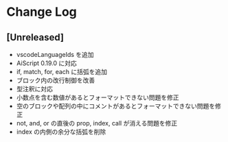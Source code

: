 # Change Log

## [Unreleased]

- vscodeLanguageIds を追加
- AiScript 0.19.0 に対応
- if, match, for, each に括弧を追加
- ブロック内の改行制御を改善
- 型注釈に対応
- 小数点を含む数値があるとフォーマットできない問題を修正
- 空のブロックや配列の中にコメントがあるとフォーマットできない問題を修正
- not, and, or の直後の prop, index, call が消える問題を修正
- index の内側の余分な括弧を削除
